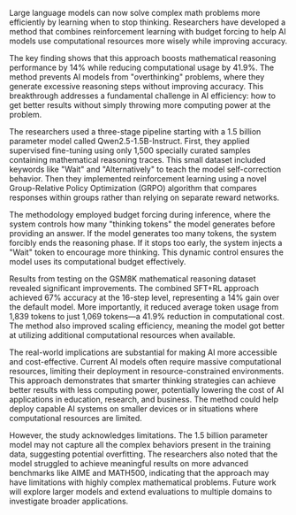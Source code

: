 Large language models can now solve complex math problems more efficiently by learning when to stop thinking. Researchers have developed a method that combines reinforcement learning with budget forcing to help AI models use computational resources more wisely while improving accuracy.

The key finding shows that this approach boosts mathematical reasoning performance by 14% while reducing computational usage by 41.9%. The method prevents AI models from "overthinking" problems, where they generate excessive reasoning steps without improving accuracy. This breakthrough addresses a fundamental challenge in AI efficiency: how to get better results without simply throwing more computing power at the problem.

The researchers used a three-stage pipeline starting with a 1.5 billion parameter model called Qwen2.5-1.5B-Instruct. First, they applied supervised fine-tuning using only 1,500 specially curated samples containing mathematical reasoning traces. This small dataset included keywords like "Wait" and "Alternatively" to teach the model self-correction behavior. Then they implemented reinforcement learning using a novel Group-Relative Policy Optimization (GRPO) algorithm that compares responses within groups rather than relying on separate reward networks.

The methodology employed budget forcing during inference, where the system controls how many "thinking tokens" the model generates before providing an answer. If the model generates too many tokens, the system forcibly ends the reasoning phase. If it stops too early, the system injects a "Wait" token to encourage more thinking. This dynamic control ensures the model uses its computational budget effectively.

Results from testing on the GSM8K mathematical reasoning dataset revealed significant improvements. The combined SFT+RL approach achieved 67% accuracy at the 16-step level, representing a 14% gain over the default model. More importantly, it reduced average token usage from 1,839 tokens to just 1,069 tokens—a 41.9% reduction in computational cost. The method also improved scaling efficiency, meaning the model got better at utilizing additional computational resources when available.

The real-world implications are substantial for making AI more accessible and cost-effective. Current AI models often require massive computational resources, limiting their deployment in resource-constrained environments. This approach demonstrates that smarter thinking strategies can achieve better results with less computing power, potentially lowering the cost of AI applications in education, research, and business. The method could help deploy capable AI systems on smaller devices or in situations where computational resources are limited.

However, the study acknowledges limitations. The 1.5 billion parameter model may not capture all the complex behaviors present in the training data, suggesting potential overfitting. The researchers also noted that the model struggled to achieve meaningful results on more advanced benchmarks like AIME and MATH500, indicating that the approach may have limitations with highly complex mathematical problems. Future work will explore larger models and extend evaluations to multiple domains to investigate broader applications.
